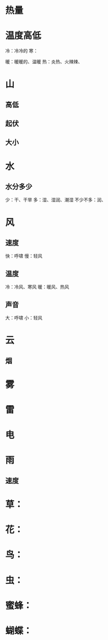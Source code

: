 
# 热量
# 温度高低
冷：冷冷的
寒：

暖：暖暖的、温暖
热：炎热、火辣辣、

# 山
## 高低
## 起伏
## 大小

# 水
## 水分多少
少：干、干旱
多：湿、湿润、潮湿
不少不多：润、

# 风
## 速度
快：呼啸
慢：轻风

## 温度
冷：冷风、寒风
暖：暖风、热风

## 声音
大：呼啸
小：轻风

# 云
## 烟
# 雾

# 雷
# 电

# 雨
## 速度

# 草：
# 花：
# 鸟：
# 虫：
# 蜜蜂：
# 蝴蝶：

